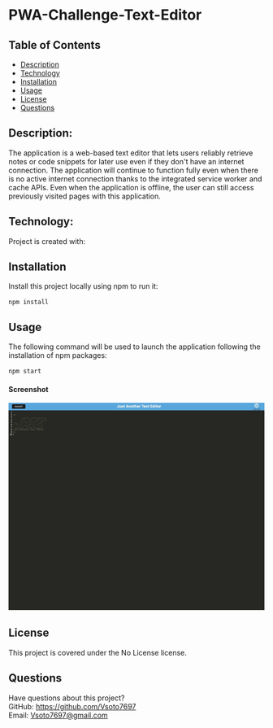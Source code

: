 # PWA-Challenge-Text-Editor
## Table of Contents

- [Description](#description)
- [Technology](#Technology)
- [Installation](#installation)
- [Usage](#usage)
- [License](#license)
- [Questions](#questions)

## Description:

The application is a web-based text editor that lets users reliably retrieve notes or code snippets for later use even if they don't have an internet connection. The application will continue to function fully even when there is no active internet connection thanks to the integrated service worker and cache APIs. Even when the application is offline, the user can still access previously visited pages with this application.

## Technology:

Project is created with:



## Installation

Install this project locally using npm to run it:

```
npm install
```

## Usage

The following command will be used to launch the application following the installation of npm packages:

```
npm start
```


#### Screenshot

![Screenshot](./images/screenshot.jpeg)


## License  
This project is covered under the No License license.

## Questions
Have questions about this project?  
GitHub: https://github.com/Vsoto7697  
Email: Vsoto7697@gmail.com